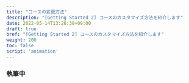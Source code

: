 ```yaml
---
title: "コースの変更方法"
description: "[Getting Started 2] コースのカスタマイズ方法を紹介します"
date: 2022-05-14T13:26:38+09:00
draft: true
bref: "[Getting Started 2] コースのカスタマイズ方法を紹介します"
weight: 200
toc: false
script: 'animation'
---
```


### 執筆中
